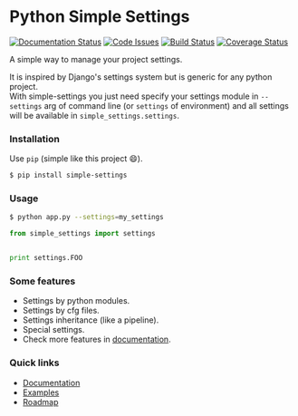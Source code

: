Python Simple Settings
======================
[![Documentation Status](https://readthedocs.org/projects/simple-settings/badge/?version=latest)](http://simple-settings.readthedocs.org/en/latest/)
[![Code Issues](http://www.quantifiedcode.com/api/v1/project/1b5307f0f1584c3b9c736f976b57e973/badge.svg)](http://www.quantifiedcode.com/app/project/1b5307f0f1584c3b9c736f976b57e973)
[![Build Status](https://travis-ci.org/drgarcia1986/simple-settings.svg)](https://travis-ci.org/drgarcia1986/simple-settings)
[![Coverage Status](https://coveralls.io/repos/drgarcia1986/simple-settings/badge.svg)](https://coveralls.io/r/drgarcia1986/simple-settings)

A simple way to manage your project settings.

It is inspired by Django's settings system but is generic for any python project.<br>
With simple-settings you just need specify your settings module in `--settings` arg of command line (or `settings` of environment) and all settings will be available in `simple_settings.settings`.

### Installation
Use `pip` (simple like this project :smile:).

```bash
$ pip install simple-settings
```

### Usage
```bash
$ python app.py --settings=my_settings
```

```python
from simple_settings import settings


print settings.FOO
```

### Some features
* Settings by python modules.
* Settings by cfg files.
* Settings inheritance (like a pipeline).
* Special settings.
* Check more features in [documentation](http://simple-settings.readthedocs.org/en/latest/).

### Quick links
* [Documentation](http://simple-settings.readthedocs.org/en/latest/)
* [Examples](https://github.com/drgarcia1986/simple-settings/tree/master/examples)
* [Roadmap](https://github.com/drgarcia1986/simple-settings/tree/master/ROADMAP.md)
